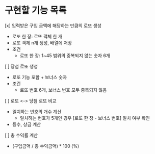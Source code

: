# 구현할 기능 목록
[x] 입력받은 구입 금액에 해당하는 만큼의 로또 생성
- 로또 한 장: 로또 객체 한 개
- 로또 객체 n개 생성, 배열에 저장
- 조건
  - 로또 한 장: 1~45 범위의 중복되지 않는 숫자 6개

[ ] 당첨 로또 생성
- 로또 기능 포함 + 보너스 숫자
- 조건
  - 로또 번호 6개, 보너스 번호 모두 중복되지 않음

[ ] 로또 <-> 당첨 로또 비교
- 일치하는 번호의 개수 계산
  - 일치하는 번호가 5개인 경우 [로또 한 장 - 보너스 번호] 일치 여부 확인
- 등수, 상금 계산

[ ] 총 수익률 계산
- (구입금액 / 총 수익금액) * 100 (%)
